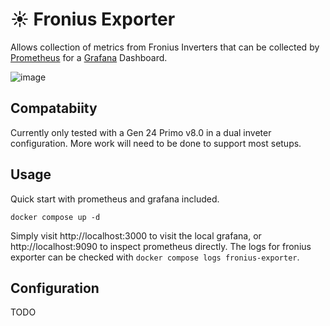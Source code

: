 # ☀️ Fronius Exporter
Allows collection of metrics from Fronius Inverters that can be collected by [Prometheus](https://grafana.com/oss/prometheus/) for a [Grafana](https://grafana.com/grafana/) Dashboard.

![image](https://github.com/user-attachments/assets/a0451e0e-782e-4d5d-9472-38a489df4ebd)


## Compatabiity
Currently only tested with a Gen 24 Primo v8.0 in a dual inveter configuration. More work will need to be done to support most setups.

## Usage
Quick start with prometheus and grafana included.
``` shell
docker compose up -d
```

Simply visit http://localhost:3000 to visit the local grafana, or http://localhost:9090 to inspect prometheus directly. The logs for fronius exporter can be checked with `docker compose logs fronius-exporter`.

## Configuration
TODO
